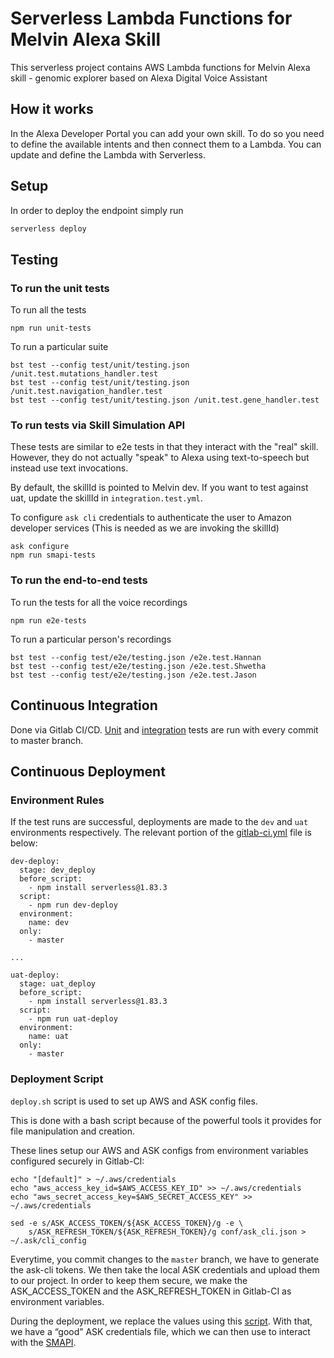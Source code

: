 # Serverless Lambda Functions for Melvin Alexa Skill

This serverless project contains AWS Lambda functions for Melvin Alexa skill - genomic explorer based on Alexa Digital Voice Assistant


## How it works

In the Alexa Developer Portal you can add your own skill. To do so you need to define the available intents and then connect them to a Lambda. You can update and define the Lambda with Serverless.

## Setup

In order to deploy the endpoint simply run

```bash
serverless deploy
```

## Testing

### To run the unit tests

To run all the tests
```
npm run unit-tests
```

To run a particular suite
```
bst test --config test/unit/testing.json /unit.test.mutations_handler.test 
bst test --config test/unit/testing.json /unit.test.navigation_handler.test
bst test --config test/unit/testing.json /unit.test.gene_handler.test
```

### To run tests via Skill Simulation API

These tests are similar to e2e tests in that they interact with the "real" skill. However, they do not actually "speak" to Alexa using text-to-speech but instead use text invocations. 

By default, the skillId is pointed to Melvin dev. If you want to test against uat, update the skillId in `integration.test.yml`.

To configure `ask cli` credentials to authenticate the user to Amazon developer services (This is needed as we are invoking the skillId)
```
ask configure
npm run smapi-tests
```

### To run the end-to-end tests

To run the tests for all the voice recordings
```
npm run e2e-tests
```

To run a particular person's recordings
```
bst test --config test/e2e/testing.json /e2e.test.Hannan
bst test --config test/e2e/testing.json /e2e.test.Shwetha
bst test --config test/e2e/testing.json /e2e.test.Jason
```


## Continuous Integration
Done via Gitlab CI/CD. [Unit](#to-run-the-unit-tests) and [integration](#to-run-tests-via-skill-simulation-api) tests are run with every commit to master branch.

## Continuous Deployment

### Environment Rules
If the test runs are successful, deployments are made to the `dev` and `uat` environments respectively.
The relevant portion of the [gitlab-ci.yml](./gitlab-ci.yml) file is below:
```
dev-deploy:
  stage: dev_deploy
  before_script:
    - npm install serverless@1.83.3
  script:
    - npm run dev-deploy
  environment:
    name: dev
  only:
    - master

...

uat-deploy:
  stage: uat_deploy
  before_script:
    - npm install serverless@1.83.3
  script:
    - npm run uat-deploy
  environment:
    name: uat
  only:
    - master
```

### Deployment Script
`deploy.sh` script is used to set up AWS and ASK config files.

This is done with a bash script because of the powerful tools it provides for file manipulation and creation.

These lines setup our AWS and ASK configs from environment variables configured securely in Gitlab-CI:
```
echo "[default]" > ~/.aws/credentials
echo "aws_access_key_id=$AWS_ACCESS_KEY_ID" >> ~/.aws/credentials
echo "aws_secret_access_key=$AWS_SECRET_ACCESS_KEY" >> ~/.aws/credentials

sed -e s/ASK_ACCESS_TOKEN/${ASK_ACCESS_TOKEN}/g -e \
    s/ASK_REFRESH_TOKEN/${ASK_REFRESH_TOKEN}/g conf/ask_cli.json > ~/.ask/cli_config
```

Everytime, you commit changes to the `master` branch, we have to generate the ask-cli tokens. We then take the local ASK credentials and upload them to our project. In order to keep them secure, we make the ASK_ACCESS_TOKEN and the ASK_REFRESH_TOKEN in Gitlab-CI as environment variables.


During the deployment, we replace the values using this [script](./deploy.sh). With that, we have a “good” ASK credentials file, which we can then use to interact with the [SMAPI](#to-run-tests-via-skill-simulation-api). 
